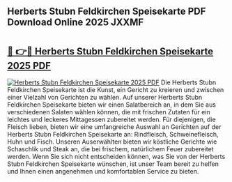 ## Herberts Stubn Feldkirchen Speisekarte PDF Download Online 2025 JXXMF

# <h2><a href="http://gcd5jz.nevu.top/?p=Herberts+Stubn+Feldkirchen+Speisekarte">🔗 👉🔴 Herberts Stubn Feldkirchen Speisekarte 2025 PDF</a></h2>

[![Herberts Stubn Feldkirchen Speisekarte 2025 PDF](https://i.imgur.com/dBaPXMq.png)](http://gcd5jz.nevu.top/?p=Herberts+Stubn+Feldkirchen+Speisekarte)
Die Herberts Stubn Feldkirchen Speisekarte ist die Kunst, ein Gericht zu kreieren und zwischen einer Vielzahl von Gerichten zu wählen. Auf unserer Herberts Stubn Feldkirchen Speisekarte bieten wir einen Salatbereich an, in dem Sie aus verschiedenen Salaten wählen können, die mit frischen Zutaten für ein leichtes und leckeres Mittagessen zubereitet werden. Für diejenigen, die Fleisch lieben, bieten wir eine umfangreiche Auswahl an Gerichten auf der Herberts Stubn Feldkirchen Speisekarte an: Rindfleisch, Schweinefleisch, Huhn und Fisch. Unseren Auserwählten bieten wir köstliche Gerichte wie Schaschlik und Steak an, die bei frischem, natürlichem Feuer zubereitet werden. Wenn Sie sich nicht entscheiden können, was Sie von der Herberts Stubn Feldkirchen Speisekarte wünschen, ist unser Team bereit zu helfen und Ihnen einen angenehmen und komfortablen Service zu bieten.
